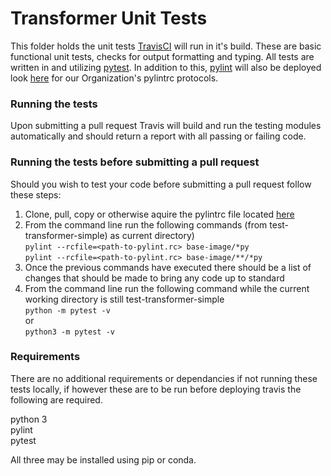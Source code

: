 # Transformer Unit Tests
This folder holds the unit tests [TravisCI](https://travis-ci.org/) will run in it's build. These are basic functional unit tests, checks for output formatting and typing. All tests are written in and utilizing [pytest](https://docs.pytest.org/en/latest/). In addition to this, [pylint](https://www.pylint.org/) will also be deployed look [here](https://github.com/AgPipeline/Organization-info) for our Organization's pylintrc protocols.

### Running the tests
Upon submitting a pull request Travis will build and run the testing modules automatically and should return a report with all passing or failing code. 

### Running the tests before submitting a pull request
Should you wish to test your code before submitting a pull request follow these steps:
1) Clone, pull, copy or otherwise aquire the pylintrc file located [here](https://github.com/AgPipeline/Organization-info)
2) From the command line run the following commands (from test-transformer-simple) as current directory) \
    ```pylint --rcfile=<path-to-pylint.rc> base-image/*py``` \
    ```pylint --rcfile=<path-to-pylint.rc> base-image/**/*py```
3) Once the previous commands have executed there should be a list of changes that should be made to bring any code up to standard
4) From the command line run the following command while the current working directory is still test-transformer-simple \
    ```python -m pytest -v``` \
    or \
    ```python3 -m pytest -v```

### Requirements 
There are no additional requirements or dependancies if not running these tests locally, if however these are to be run before deploying travis the following are required. 

python 3 \
pylint \
pytest

All three may be installed using pip or conda.
